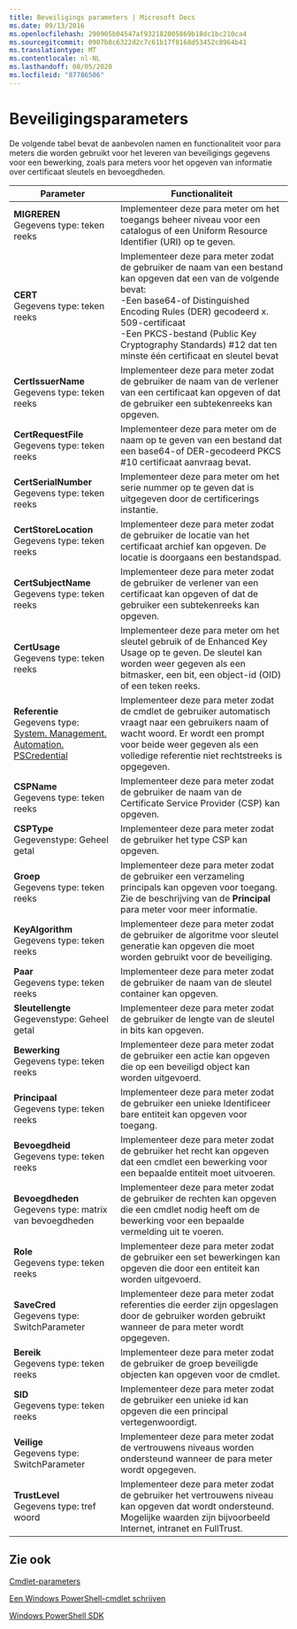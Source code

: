 ```yaml
---
title: Beveiligings parameters | Microsoft Docs
ms.date: 09/13/2016
ms.openlocfilehash: 290905b04547af932182005869b18dc1bc210ca4
ms.sourcegitcommit: 0907b8c6322d2c7c61b17f8168d53452c8964b41
ms.translationtype: MT
ms.contentlocale: nl-NL
ms.lasthandoff: 08/05/2020
ms.locfileid: "87786506"
---
```

# <a name="security-parameters"></a>Beveiligingsparameters

De volgende tabel bevat de aanbevolen namen en functionaliteit voor para meters die worden gebruikt voor het leveren van beveiligings gegevens voor een bewerking, zoals para meters voor het opgeven van informatie over certificaat sleutels en bevoegdheden.

|Parameter|Functionaliteit|
|---|---|
|**MIGREREN**<br>Gegevens type: teken reeks|Implementeer deze para meter om het toegangs beheer niveau voor een catalogus of een Uniform Resource Identifier (URI) op te geven.|
|**CERT**<br>Gegevens type: teken reeks|Implementeer deze para meter zodat de gebruiker de naam van een bestand kan opgeven dat een van de volgende bevat:<br>-Een base64-of Distinguished Encoding Rules (DER) gecodeerd x. 509-certificaat<br>-Een PKCS-bestand (Public Key Cryptography Standards) #12 dat ten minste één certificaat en sleutel bevat|
|**CertIssuerName**<br>Gegevens type: teken reeks|Implementeer deze para meter zodat de gebruiker de naam van de verlener van een certificaat kan opgeven of dat de gebruiker een subtekenreeks kan opgeven.|
|**CertRequestFile**<br>Gegevens type: teken reeks|Implementeer deze para meter om de naam op te geven van een bestand dat een base64-of DER-gecodeerd PKCS #10 certificaat aanvraag bevat.|
|**CertSerialNumber**<br>Gegevens type: teken reeks|Implementeer deze para meter om het serie nummer op te geven dat is uitgegeven door de certificerings instantie.|
|**CertStoreLocation**<br>Gegevens type: teken reeks|Implementeer deze para meter zodat de gebruiker de locatie van het certificaat archief kan opgeven. De locatie is doorgaans een bestandspad.|
|**CertSubjectName**<br>Gegevens type: teken reeks|Implementeer deze para meter zodat de gebruiker de verlener van een certificaat kan opgeven of dat de gebruiker een subtekenreeks kan opgeven.|
|**CertUsage**<br>Gegevens type: teken reeks|Implementeer deze para meter om het sleutel gebruik of de Enhanced Key Usage op te geven. De sleutel kan worden weer gegeven als een bitmasker, een bit, een object-id (OID) of een teken reeks.|
|**Referentie**<br>Gegevens type: [System. Management. Automation. PSCredential](/dotnet/api/System.Management.Automation.PSCredential)|Implementeer deze para meter zodat de cmdlet de gebruiker automatisch vraagt naar een gebruikers naam of wacht woord. Er wordt een prompt voor beide weer gegeven als een volledige referentie niet rechtstreeks is opgegeven.|
|**CSPName**<br>Gegevens type: teken reeks|Implementeer deze para meter zodat de gebruiker de naam van de Certificate Service Provider (CSP) kan opgeven.|
|**CSPType**<br>Gegevenstype: Geheel getal|Implementeer deze para meter zodat de gebruiker het type CSP kan opgeven.|
|**Groep**<br>Gegevens type: teken reeks|Implementeer deze para meter zodat de gebruiker een verzameling principals kan opgeven voor toegang. Zie de beschrijving van de **Principal** para meter voor meer informatie.|
|**KeyAlgorithm**<br>Gegevens type: teken reeks|Implementeer deze para meter zodat de gebruiker de algoritme voor sleutel generatie kan opgeven die moet worden gebruikt voor de beveiliging.|
|**Paar**<br>Gegevens type: teken reeks|Implementeer deze para meter zodat de gebruiker de naam van de sleutel container kan opgeven.|
|**Sleutellengte**<br>Gegevenstype: Geheel getal|Implementeer deze para meter zodat de gebruiker de lengte van de sleutel in bits kan opgeven.|
|**Bewerking**<br>Gegevens type: teken reeks|Implementeer deze para meter zodat de gebruiker een actie kan opgeven die op een beveiligd object kan worden uitgevoerd.|
|**Principaal**<br>Gegevens type: teken reeks|Implementeer deze para meter zodat de gebruiker een unieke Identificeer bare entiteit kan opgeven voor toegang.|
|**Bevoegdheid**<br>Gegevens type: teken reeks|Implementeer deze para meter zodat de gebruiker het recht kan opgeven dat een cmdlet een bewerking voor een bepaalde entiteit moet uitvoeren.|
|**Bevoegdheden**<br>Gegevens type: matrix van bevoegdheden|Implementeer deze para meter zodat de gebruiker de rechten kan opgeven die een cmdlet nodig heeft om de bewerking voor een bepaalde vermelding uit te voeren.|
|**Role**<br>Gegevens type: teken reeks|Implementeer deze para meter zodat de gebruiker een set bewerkingen kan opgeven die door een entiteit kan worden uitgevoerd.|
|**SaveCred**<br>Gegevens type: SwitchParameter|Implementeer deze para meter zodat referenties die eerder zijn opgeslagen door de gebruiker worden gebruikt wanneer de para meter wordt opgegeven.|
|**Bereik**<br>Gegevens type: teken reeks|Implementeer deze para meter zodat de gebruiker de groep beveiligde objecten kan opgeven voor de cmdlet.|
|**SID**<br>Gegevens type: teken reeks|Implementeer deze para meter zodat de gebruiker een unieke id kan opgeven die een principal vertegenwoordigt.|
|**Veilige**<br>Gegevens type: SwitchParameter|Implementeer deze para meter zodat de vertrouwens niveaus worden ondersteund wanneer de para meter wordt opgegeven.|
|**TrustLevel**<br>Gegevens type: tref woord|Implementeer deze para meter zodat de gebruiker het vertrouwens niveau kan opgeven dat wordt ondersteund. Mogelijke waarden zijn bijvoorbeeld Internet, intranet en FullTrust.|

## <a name="see-also"></a>Zie ook

[Cmdlet-parameters](./cmdlet-parameters.md)

[Een Windows PowerShell-cmdlet schrijven](./writing-a-windows-powershell-cmdlet.md)

[Windows PowerShell SDK](../windows-powershell-reference.md)
